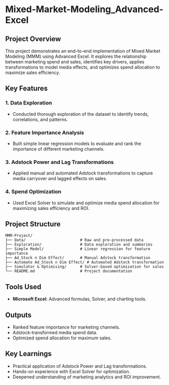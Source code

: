 # Mixed-Market-Modeling_Advanced-Excel

## Project Overview
This project demonstrates an end-to-end implementation of Mixed Market Modeling (MMM) using Advanced Excel. 
It explores the relationship between marketing spend and sales, identifies key drivers, applies transformations to model media effects, and optimizes spend allocation to maximize sales efficiency.

## Key Features
### 1. Data Exploration
- Conducted thorough exploration of the dataset to identify trends, correlations, and patterns.

### 2. Feature Importance Analysis
- Built simple linear regression models to evaluate and rank the importance of different marketing channels.

### 3. Adstock Power and Lag Transformations
- Applied manual and automated Adstock transformations to capture media carryover and lagged effects on sales.

### 4. Spend Optimization
- Used Excel Solver to simulate and optimize media spend allocation for maximizing sales efficiency and ROI.

## Project Structure

```
MMM-Project/
├── Data/                        # Raw and pre-processed data
├── Exploration/                 # Data exploration and summaries
├── Simple Model/                # Linear regression for feature importance
├── Ad_Stock n Dim Effect/       # Manual Adstock transformation
├── Automate Ad_Stock n Dim Effect/ # Automated Adstock transformation
├── Simulator & Optimising/      # Solver-based optimization for sales
└── README.md                    # Project documentation
```

## Tools Used
- **Microsoft Excel**: Advanced formulas, Solver, and charting tools.

## Outputs
- Ranked feature importance for marketing channels.
- Adstock-transformed media spend data.
- Optimized spend allocation for maximum sales.

## Key Learnings
- Practical application of Adstock Power and Lag transformations.
- Hands-on experience with Excel Solver for optimization.
- Deepened understanding of marketing analytics and ROI improvement.


